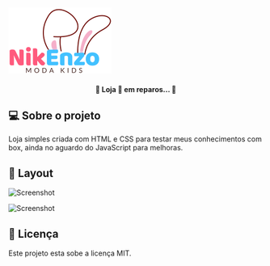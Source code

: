 ![Screenshot](NiEnzo-removebg-preview.png)

<h4 align="center"> 
	🚧 Loja 🚀 em reparos... 🚧
</h4>




## 💻 Sobre o projeto

Loja simples criada com HTML e CSS para testar meus conhecimentos com box, ainda no aguardo do JavaScript para melhoras.


## 🎨 Layout

![Screenshot](project5.gif)

![Screenshot](project5.2.gif)


## 📝 Licença

Este projeto esta sobe a licença MIT.

